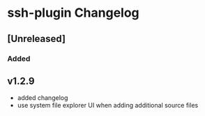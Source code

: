 <!-- Keep a Changelog guide -> https://keepachangelog.com -->

# ssh-plugin Changelog

## [Unreleased]
### Added
## v1.2.9 
- added changelog
- use system file explorer UI when adding additional source files
